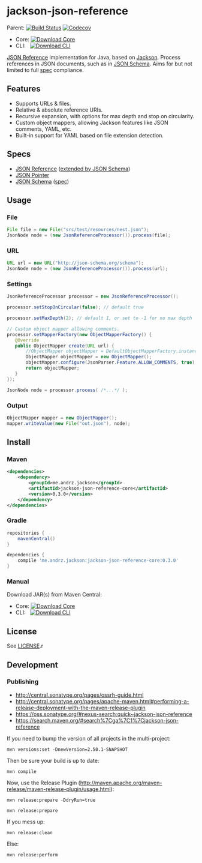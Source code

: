 jackson-json-reference
==============

Parent:
[![Build Status](https://travis-ci.org/AndersDJohnson/jackson-json-reference.png)](https://travis-ci.org/AndersDJohnson/jackson-json-reference)
[![Codecov](https://img.shields.io/codecov/c/github/AndersDJohnson/jackson-json-reference.svg)](http://codecov.io/github/AndersDJohnson/jackson-json-reference)

* Core:&nbsp;[![Download Core](https://img.shields.io/maven-central/v/me.andrz.jackson/jackson-json-reference-core.svg) ][download]
* CLI:&nbsp;&nbsp;&nbsp;[![Download CLI](https://img.shields.io/maven-central/v/me.andrz.jackson/jackson-json-reference-cli.svg) ][download-cli]

[JSON Reference] implementation for Java, based on [Jackson]. Process references in JSON documents, such as in [JSON Schema]. Aims for but not limited to full [spec](#specs) compliance.

## Features

* Supports URLs & files.
* Relative & absolute reference URIs.
* Recursive expansion, with options for max depth and stop on circularity.
* Custom object mappers, allowing Jackson features like JSON comments, YAML, etc.
* Built-in support for YAML based on file extension detection.

## Specs

* [JSON Reference]&nbsp;([extended by JSON Schema][JSON Reference Extended])
* [JSON Pointer]
* [JSON Schema]&nbsp;([spec][JSON Schema Spec])

## Usage

### File
```java
File file = new File("src/test/resources/nest.json");
JsonNode node = (new JsonReferenceProcessor()).process(file);
```

### URL
```java
URL url = new URL("http://json-schema.org/schema");
JsonNode node = (new JsonReferenceProcessor()).process(url);
```

### Settings
```java
JsonReferenceProcessor processor = new JsonReferenceProcessor();

processor.setStopOnCircular(false); // default true

processor.setMaxDepth(2); // default 1, or set to -1 for no max depth

// Custom object mapper allowing comments.
processor.setMapperFactory(new ObjectMapperFactory() {
   @Override
   public ObjectMapper create(URL url) {
       //ObjectMapper objectMapper = DefaultObjectMapperFactory.instance.create(url);
       ObjectMapper objectMapper = new ObjectMapper();
       objectMapper.configure(JsonParser.Feature.ALLOW_COMMENTS, true);
       return objectMapper;
   }
});

JsonNode node = processor.process( /*...*/ );
```

### Output
```java
ObjectMapper mapper = new ObjectMapper();
mapper.writeValue(new File("out.json"), node);
```


## Install

### Maven

```xml
<dependencies>
    <dependency>
        <groupId>me.andrz.jackson</groupId>
        <artifactId>jackson-json-reference-core</artifactId>
        <version>0.3.0</version>
    </dependency>
</dependencies>
```

### Gradle

```gradle
repositories {
    mavenCentral()
}

dependencies {
    compile 'me.andrz.jackson:jackson-json-reference-core:0.3.0'
}
```

### Manual

Download JAR(s) from Maven Central:
* Core:&nbsp;[![Download Core](https://img.shields.io/maven-central/v/me.andrz.jackson/jackson-json-reference-core.svg) ][download]
* CLI:&nbsp;&nbsp;&nbsp;[![Download CLI](https://img.shields.io/maven-central/v/me.andrz.jackson/jackson-json-reference-cli.svg) ][download-cli]

## License

See [LICENSE](LICENSE).r

## Development

### Publishing

* http://central.sonatype.org/pages/ossrh-guide.html
* http://central.sonatype.org/pages/apache-maven.html#performing-a-release-deployment-with-the-maven-release-plugin
* https://oss.sonatype.org/#nexus-search;quick~jackson-json-reference
* https://search.maven.org/#search%7Cga%7C1%7Cjackson-json-reference

If you need to bump the version of all projects in the multi-project:

```
mvn versions:set -DnewVersion=2.50.1-SNAPSHOT
```

Then be sure your build is up to date:

```
mvn compile
```

Now, use the Release Plugin (http://maven.apache.org/maven-release/maven-release-plugin/usage.html):

```
mvn release:prepare -DdryRun=true
```

```
mvn release:prepare
```

If you mess up:

```
mvn release:clean
```

Else:

```
mvn release:perform
```

[Jackson]: https://github.com/FasterXML/jackson
[JSON Reference]: https://tools.ietf.org/html/draft-pbryan-zyp-json-ref-03
[JSON Reference Extended]: https://tools.ietf.org/html/draft-zyp-json-schema-04#section-7.1
[JSON Pointer]: http://tools.ietf.org/html/rfc6901
[JSON Schema]: http://json-schema.org/
[JSON Schema Spec]: https://tools.ietf.org/html/draft-zyp-json-schema-04
[download]: https://repo1.maven.org/maven2/me/andrz/jackson/jackson-json-reference-core/0.3.0/jackson-json-reference-core-0.3.0.jar
[download-cli]: https://repo1.maven.org/maven2/me/andrz/jackson/jackson-json-reference-cli/0.3.0/jackson-json-reference-cli-0.3.0.ja
